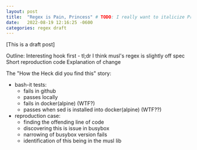 ```yaml
---
layout: post
title:  "Regex is Pain, Princess" # TODO: I really want to italicize Princess
date:   2022-08-19 12:16:25 -0600
categories: regex draft
---
```


[This is a draft post]

Outline:
Interesting hook first - tl;dr I think musl's regex is slightly off spec
Short reproduction code
Explanation of change

The "How the Heck did you find this" story:
  - bash-it tests:
    - fails in github
    - passes locally
    - fails in docker(alpine) (WTF?)
    - passes when sed is installed into docker(alpine) (WTF??)
  - reproduction case:
    - finding the offending line of code
    - discovering this is issue in busybox
    - narrowing of busybox version fails
    - identification of this being in the musl lib

